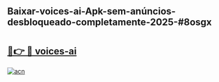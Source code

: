 ## Baixar-voices-ai-Apk-sem-anúncios-desbloqueado-completamente-2025-#8osgx

# <h2><a href="https://ainizakaria.my?title=voices-ai&ref=20M">🔗👉 🔴 voices-ai</a></h2>

[![acn](https://github.com/user-attachments/assets/0f9c940e-d8b0-45ae-aac7-cd30a18b3e1c)](https://ainizakaria.my?title=voices-ai&ref=20M)

